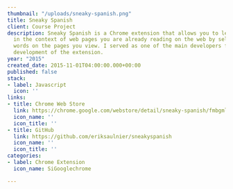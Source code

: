 ```yaml
---
thumbnail: "/uploads/sneaky-spanish.png"
title: Sneaky Spanish
client: Course Project
description: Sneaky Spanish is a Chrome extension that allows you to learn Spanish
  in the context of web pages you are already reading on the web by selectively translating
  words on the pages you view. I served as one of the main developers for the initial
  development of the extension.
year: "2015"
created_date: 2015-11-01T04:00:00.000+00:00
published: false
stack:
- label: Javascript
  icon: ''
links:
- title: Chrome Web Store
  link: https://chrome.google.com/webstore/detail/sneaky-spanish/fmbgmlhpadiloggofeliagghggmopgbk?hl=en-US
  icon_name: ''
  icon_title: ''
- title: GitHub
  link: https://github.com/eriksaulnier/sneakyspanish
  icon_name: ''
  icon_title: ''
categories:
- label: Chrome Extension
  icon_name: SiGooglechrome

---
```

